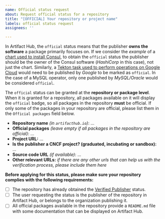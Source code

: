```yaml
---
name: Official status request
about: Request official status for a repository
title: "[OFFICIAL] Your repository or project name"
labels: official status request
assignees: ''

---
```


In Artifact Hub, the `official` status means that the publisher **owns the software** a package primarily focuses on. If we consider the *example* of a [chart used to install Consul](https://artifacthub.io/packages/helm/hashicorp/consul), to obtain the `official` status the publisher should be the owner of the Consul software (*HashiCorp* in this case), not just the chart. Similarly, a [Tekton task used to perform operations on Google Cloud](https://artifacthub.io/packages/tekton-task/tekton-catalog-tasks/gcloud) would need to be published by *Google* to be marked as `official`. In the case of a MySQL operator, only one published by *MySQL/Oracle* would be considered `official`.

The `official` status can be granted at the **repository or package level**. When it is granted for a repository, all packages available on it will display the `official` badge, so all packages in the repository **must** be official. If only some of the packages in your repository are official, please list them in the `Official packages` field below.

- **Repository name** *(in `artifacthub.io`)*: ...
- **Official packages** *(leave empty if all packages in the repository are official)*: ...
- **Project URL:** ...
- **Is the publisher a CNCF project? (graduated, incubating or sandbox):** ...
- **Source code URL** *(if available)*: ...
- **Other relevant URLs:** *if there are any other urls that can help us with the verification process, please include them here*

**Before applying for this status, please make sure your repository complies with the following requirements:**

- [ ] The repository has already obtained the [Verified Publisher](https://artifacthub.io/docs/topics/repositories/#verified-publisher) status.
- [ ] The user requesting the status is the publisher of the repository in Artifact Hub, or belongs to the organization publishing it.
- [ ] All official packages available in the repository provide a `README.md` file with some documentation that can be displayed on Artifact Hub.
